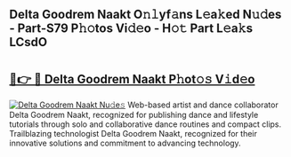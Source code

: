 ## Delta Goodrem Naakt O𝚗𝚕yf𝚊ns L𝚎a𝚔ed N𝚞𝚍es - Part-S79 P𝚑𝚘tos Vi𝚍𝚎o - H𝚘𝚝 Part L𝚎a𝚔s LCsdO

# <h2><a href="http://kfdo68.oniu.top/?m=Delta+Goodrem+Naakt">🔗👉 🔴 Delta Goodrem Naakt P𝚑ot𝚘𝚜 V𝚒d𝚎o</a></h2>

[![Delta Goodrem Naakt Nu𝚍e𝚜](https://i.imgur.com/0qMVB7G.gif)](http://kfdo68.oniu.top/?m=Delta+Goodrem+Naakt)
Web-based artist and dance collaborator Delta Goodrem Naakt, recognized for publishing dance and lifestyle tutorials through solo and collaborative dance routines and compact clips. Trailblazing technologist Delta Goodrem Naakt, recognized for their innovative solutions and commitment to advancing technology.  

